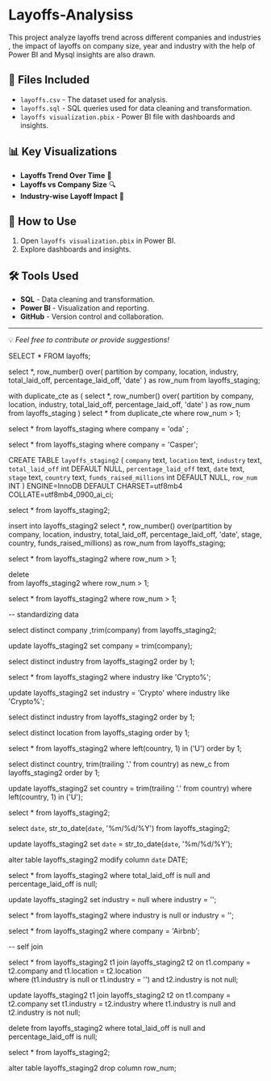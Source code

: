 # Layoffs-Analysiss
This project analyze layoffs trend across different companies and industries , the impact of layoffs on company size, year and industry with the help of Power BI and Mysql insights are also drawn.

## 📂 Files Included  
- `layoffs.csv` - The dataset used for analysis.  
- `layoffs.sql` - SQL queries used for data cleaning and transformation.  
- `layoffs visualization.pbix` - Power BI file with dashboards and insights.  

## 📊 Key Visualizations  
- **Layoffs Trend Over Time** 📅  
- **Layoffs vs Company Size** 🔍  
- **Industry-wise Layoff Impact** 💼  

## 🚀 How to Use  
1. Open `layoffs visualization.pbix` in Power BI.  
2. Explore dashboards and insights.  

## 🛠️ Tools Used  
- **SQL** - Data cleaning and transformation.  
- **Power BI** - Visualization and reporting.  
- **GitHub** - Version control and collaboration.  

---
💡 *Feel free to contribute or provide suggestions!* 

SELECT * FROM layoffs;


select *,
row_number() over(
partition by company, location, industry, total_laid_off, percentage_laid_off, 'date'
) as row_num
from layoffs_staging;


with duplicate_cte as 
(
select *,
row_number() over(
partition by company, location, industry, total_laid_off, percentage_laid_off, 'date'
) as row_num
from layoffs_staging
)
select * 
from duplicate_cte
where row_num > 1;

select * 
from layoffs_staging
where company = 'oda' ;

select * 
from layoffs_staging
where company = 'Casper';

CREATE TABLE `layoffs_staging2` (
  `company` text,
  `location` text,
  `industry` text,
  `total_laid_off` int DEFAULT NULL,
  `percentage_laid_off` text,
  `date` text,
  `stage` text,
  `country` text,
  `funds_raised_millions` int DEFAULT NULL,
  `row_num` INT
) ENGINE=InnoDB DEFAULT CHARSET=utf8mb4 COLLATE=utf8mb4_0900_ai_ci;


select * from 
layoffs_staging2;

insert into layoffs_staging2
select *, 
row_number() over(partition by
company, location, industry, total_laid_off, percentage_laid_off, 'date', 
stage, country, funds_raised_millions) as row_num
from layoffs_staging;  

select * 
from layoffs_staging2
where row_num > 1;

delete  
from layoffs_staging2
where row_num > 1;

select * 
from layoffs_staging2
where row_num > 1;

-- standardizing data

select distinct company ,trim(company) 
from layoffs_staging2;

update layoffs_staging2
set company = trim(company);

select distinct industry
from layoffs_staging2
order by 1;

select * 
from layoffs_staging2
where industry like 'Crypto%';

update layoffs_staging2
set industry = 'Crypto'
where industry like 'Crypto%';

select 
distinct industry
from layoffs_staging2
order by 1;

select 
distinct location
from layoffs_staging
order by 1;

select * 
from layoffs_staging2
where left(country, 1) in ('U') 
order by 1; 

select distinct country, trim(trailing '.' from country) as new_c
from layoffs_staging2
order by 1;

update layoffs_staging2
set country = trim(trailing '.' from country)
where left(country, 1) in ('U');

select * 
from layoffs_staging2;

select `date`,
str_to_date(`date`, '%m/%d/%Y')
from layoffs_staging2;

update layoffs_staging2
set `date` = str_to_date(`date`, '%m/%d/%Y');

alter table layoffs_staging2
modify column `date` DATE;

select * 
from layoffs_staging2 
where total_laid_off is null 
and percentage_laid_off is null;

update layoffs_staging2 
set industry = null
where industry = '';

select *
from layoffs_staging2 
where industry is null
or industry = '';

select * 
from layoffs_staging2 
where company = 'Airbnb';

-- self join

select * 
from layoffs_staging2 t1
join layoffs_staging2 t2
on t1.company = t2.company
and t1.location = t2.location   
where (t1.industry is null or t1.industry = '')
and t2.industry is not null;

update layoffs_staging2 t1
join layoffs_staging2 t2
on t1.company = t2.company
set t1.industry = t2.industry
where t1.industry is null 
and t2.industry is not null;

delete 
from layoffs_staging2 
where total_laid_off is null
and percentage_laid_off is null;

select * 
from layoffs_staging2; 

alter table layoffs_staging2
drop column row_num;




